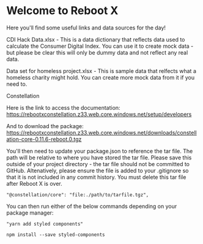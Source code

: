# Welcome to Reboot X

Here you'll find some useful links and data sources for the day!

CDI Hack Data.xlsx - This is a data dictionary that reflects data used to calculate the Consumer Digital Index. You can use it to create mock data - but please be clear this will only be dummy data and not reflect any real data.

Data set for homeless project.xlsx - This is sample data that relfects what a homeless charity might hold. You can create more mock data from it if you need to.

Constellation

Here is the link to access the documentation:
https://rebootxconstellation.z33.web.core.windows.net/setup/developers

And to download the package:
https://rebootxconstellation.z33.web.core.windows.net/downloads/constellation-core-0.11.6-reboot.0.tgz

You'll then need to update your package.json to reference the tar file. The path will be relative to where you have stored the tar file. Please save this outside of your project directory - the tar file should not be committed to GitHub. Altenatively, please ensure the file is added to your .gitignore so that it is not included in any commit history. You must delete this tar file after Reboot X is over.

    "@constellation/core": "file:./path/to/tarfile.tgz",

You can then run either of the below commands depending on your package manager:

    "yarn add styled components"
    
    npm install --save styled-components







